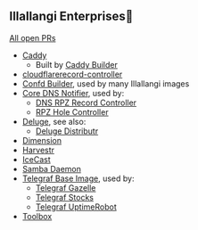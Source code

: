 ## Illallangi Enterprises👋

[All open PRs](https://github.com/pulls?q=is%3Aopen+is%3Apr+org%3Aillallangi)

* [Caddy](https://github.com/illallangi/caddy)
  * Built by [Caddy Builder](https://github.com/illallangi/caddy-builder)
* [cloudflarerecord-controller](https://github.com/illallangi/cloudflarerecord-controller)
* [Confd Builder](https://github.com/illallangi/confd-builder), used by many Illallangi images
* [Core DNS Notifier](https://github.com/illallangi/coredns-notifier), used by:
  * [DNS RPZ Record Controller](https://github.com/illallangi/dnsrpzrecord-controller)
  * [RPZ Hole Controller](https://github.com/illallangi/rpzhole-controller)
* [Deluge](https://github.com/illallangi/deluge), see also:
  * [Deluge Distributr](https://github.com/illallangi/deluge-distributr)
* [Dimension](https://github.com/illallangi/dimension)
* [Harvestr](https://github.com/illallangi/harvestr)
* [IceCast](https://github.com/illallangi/icecast)
* [Samba Daemon](https://github.com/illallangi/samba-daemon)
* [Telegraf Base Image](https://github.com/illallangi/telegraf-base), used by:
  * [Telegraf Gazelle](https://github.com/illallangi/telegraf-gazelle)
  * [Telegraf Stocks](https://github.com/illallangi/telegraf-stocks)
  * [Telegraf UptimeRobot](https://github.com/illallangi/telegraf-uptimerobot)
* [Toolbox](https://github.com/illallangi/toolbx)
